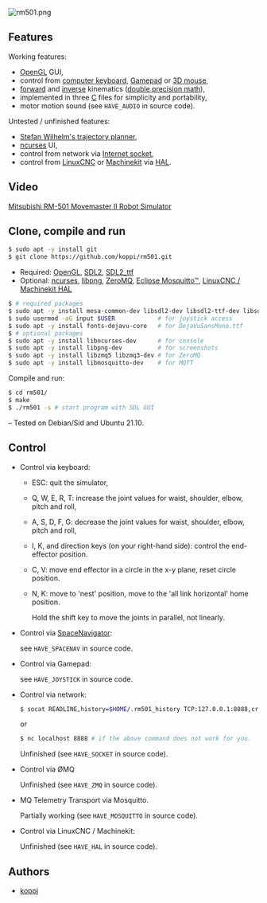 
![rm501.png](doc/rm501.png)

## Features

Working features:

 * [OpenGL](https://www.opengl.org/) GUI,
 * control from [computer keyboard](https://en.wikipedia.org/wiki/Computer_keyboard), [Gamepad](https://en.wikipedia.org/wiki/Gamepad) or [3D mouse](https://en.wikipedia.org/wiki/3Dconnexion),
 * [forward](https://en.wikipedia.org/wiki/Forward_kinematics) and [inverse](https://en.wikipedia.org/wiki/Inverse_kinematics) kinematics ([double precision math](https://en.wikipedia.org/wiki/Double-precision_floating-point_format)),
 * implemented in three [C](https://en.wikipedia.org/wiki/C_(programming_language)) files for simplicity and portability,
 * motor motion sound (see ```HAVE_AUDIO``` in source code).

Untested / unfinished features:

 * [Stefan Wilhelm's trajectory planner](http://atwillys.de/),
 * [ncurses](https://www.gnu.org/software/ncurses/) UI,
 * control from network via [Internet socket](https://en.wikipedia.org/wiki/Internet_socket),
 * control from [LinuxCNC](http://www.linuxcnc.org/) or [Machinekit](http://www.machinekit.io/) via [HAL](http://linuxcnc.org/docs/html/hal/intro.html).

## Video

[Mitsubishi RM-501 Movemaster II Robot Simulator](https://github.com/koppi/rm501/raw/master/doc/rm501.mkv)

## Clone, compile and run

```bash
$ sudo apt -y install git 
$ git clone https://github.com/koppi/rm501.git
```

* Required: [OpenGL](https://www.opengl.org/), [SDL2](https://www.libsdl.org/), [SDL2_ttf](https://www.libsdl.org/projects/SDL_ttf/)
* Optional: [ncurses](https://www.gnu.org/software/ncurses/), [libpng](http://www.libpng.org/), [ZeroMQ](http://zeromq.org/), [Eclipse Mosquitto™](https://mosquitto.org/), [LinuxCNC / Machinekit HAL](http://linuxcnc.org/docs/html/hal/tutorial.html)

```bash
$ # required packages
$ sudo apt -y install mesa-common-dev libsdl2-dev libsdl2-ttf-dev libsdl2-net-dev
$ sudo usermod -aG input $USER            # for joystick access
$ sudo apt -y install fonts-dejavu-core   # for DejaVuSansMono.ttf
$ # optional packages
$ sudo apt -y install libncurses-dev      # for console
$ sudo apt -y install libpng-dev          # for screenshots
$ sudo apt -y install libzmq5 libzmq3-dev # for ZeroMQ
$ sudo apt -y install libmosquitto-dev    # for MQTT
```

Compile and run:

```bash
$ cd rm501/
$ make
$ ./rm501 -s # start program with SDL GUI
```

– Tested on Debian/Sid and Ubuntu 21.10.

## Control

* Control via keyboard:
  * ESC: quit the simulator,
  * Q, W, E, R, T: increase the joint values for waist, shoulder, elbow, pitch and roll,
  * A, S, D, F, G: decrease the joint values for waist, shoulder, elbow, pitch and roll,
  * I, K, and direction keys (on your right-hand side): control the end-effector position.
  * C, V: move end effector in a circle in the x-y plane, reset circle position.
  * N, K: move to 'nest' position, move to the 'all link horizontal' home position.
  
    Hold the shift key to move the joints in parallel, not linearly.
  
* Control via [SpaceNavigator](https://www.3dconnexion.de/):
  
  see ```HAVE_SPACENAV``` in source code.
  
* Control via Gamepad:
  
  see ```HAVE_JOYSTICK``` in source code.
  
* Control via network:

  ```bash
  $ socat READLINE,history=$HOME/.rm501_history TCP:127.0.0.1:8888,crlf
  ```
  or
  ```bash
  $ nc localhost 8888 # if the above command does not work for you.
  ```

  Unfinished (see ```HAVE_SOCKET``` in source code).

* Control via ØMQ

  Unfinished (see ```HAVE_ZMQ``` in source code).

* MQ Telemetry Transport via Mosquitto.

  Partially working (see ```HAVE_MOSQUITTO``` in source code).

* Control via LinuxCNC / Machinekit:

  Unfinished (see ```HAVE_HAL``` in source code).

## Authors

* [koppi](https://github.com/koppi)


